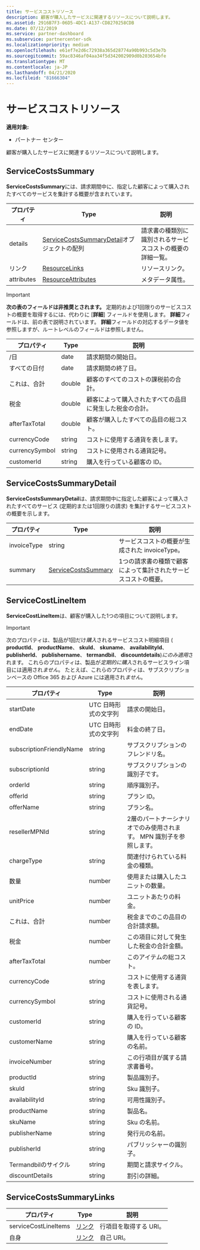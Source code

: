 ```yaml
---
title: サービスコストリソース
description: 顧客が購入したサービスに関連するリソースについて説明します。
ms.assetid: 2916B7F3-06D5-4DC1-A137-CD8270258CDB
ms.date: 07/12/2019
ms.service: partner-dashboard
ms.subservice: partnercenter-sdk
ms.localizationpriority: medium
ms.openlocfilehash: e61ef7e2d6c72938a365d28774a90b993c5d3e7b
ms.sourcegitcommit: 59ac8346af04aa34f5d342002909d0b203654bfe
ms.translationtype: MT
ms.contentlocale: ja-JP
ms.lasthandoff: 04/21/2020
ms.locfileid: "81666304"
---
```

# <a name="service-costs-resources"></a>サービスコストリソース

**適用対象:**

- パートナー センター

顧客が購入したサービスに関連するリソースについて説明します。

## <a name="servicecostssummary"></a>ServiceCostsSummary

**ServiceCostsSummary**には、請求期間中に、指定した顧客によって購入されたすべてのサービスを集計する概要が含まれています。

| プロパティ | Type | 説明 |
| -------- | ---- | ----------- |
| details | [ServiceCostsSummaryDetail](#servicecostssummarydetail)オブジェクトの配列 | 請求書の種類別に識別されるサービスコストの概要の詳細一覧。|
| リンク | [ResourceLinks](utility-resources.md#resourcelinks) | リソースリンク。 |
| attributes | [ResourceAttributes](utility-resources.md#resourceattributes) | メタデータ属性。 |

> [!IMPORTANT]
> **次の表のフィールドは非推奨とされます。** 定期的および1回限りのサービスコストの概要を取得するには、代わりに [**詳細**] フィールドを使用します。 **詳細**フィールドは、前の表で説明されています。 **詳細**フィールドの対応するデータ値を参照しますが、ルートレベルのフィールドは参照しません。

| プロパティ | Type | 説明 |
| -------- | ---- | ----------- |
| /日 | date | 請求期間の開始日。 |
| すべての日付 | date | 請求期間の終了日。 |
| これは、合計 | double | 顧客のすべてのコストの課税前の合計。 |
| 税金  | double | 顧客によって購入されたすべての品目に発生した税金の合計。 |
| afterTaxTotal | double | 顧客が購入したすべての品目の総コスト。 |
| currencyCode | string | コストに使用する通貨を表します。 |
| currencySymbol | string | コストに使用される通貨記号。 |
| customerId | string | 購入を行っている顧客の ID。 |

## <a name="servicecostssummarydetail"></a>ServiceCostsSummaryDetail

**ServiceCostsSummaryDetail**は、請求期間中に指定した顧客によって購入されたすべてのサービス (定期的または1回限りの請求) を集計するサービスコストの概要を示します。

| プロパティ | Type | 説明 |
| -------- | ---- | ----------- |
| invoiceType | string | サービスコストの概要が生成された invoiceType。 |
| summary | [ServiceCostsSummary](#servicecostssummary) | 1つの請求書の種類で顧客によって集計されたサービスコストの概要。 |

## <a name="servicecostlineitem"></a>ServiceCostLineItem

**ServiceCostLineItem**は、顧客が購入した1つの項目について説明します。

> [!IMPORTANT]
> 次のプロパティは、製品が1回だけ*購入*されるサービスコスト明細項目 ( **productId**、 **productName**、 **skuId**、 **skuname**、 **availabilityId**、 **publisherId**、 **publishername**、 **termandbil**、 **discountdetails**)*にのみ適用*されます。 これらのプロパティは、製品が*定期的に購入*されるサービスライン項目には適用され*ません*。 たとえば、これらのプロパティは、サブスクリプションベースの Office 365 および Azure には適用され*ません*。

| プロパティ                 | Type                           | 説明                                                          |
|--------------------------|--------------------------------|----------------------------------------------------------------------|
| startDate                | UTC 日時形式の文字列 | 請求の開始日。                                       |
| endDate                  | UTC 日時形式の文字列 | 料金の終了日。                                         |
| subscriptionFriendlyName | string                         | サブスクリプションのフレンドリ名。                              |
| subscriptionId           | string                         | サブスクリプションの識別子です。                                         |
| orderId                  | string                         | 順序識別子。                                                |
| offerId                  | string                         | プラン ID。                                                |
| offerName                | string                         | プラン名。                                                      |
| resellerMPNId            | string                         | 2層のパートナーシナリオでのみ使用されます。 MPN 識別子を参照します。 |
| chargeType               | string                         | 関連付けられている料金の種類。                                          |
| 数量                 | number                         | 使用または購入したユニットの数量。                             |
| unitPrice                | number                         | ユニットあたりの料金。                                                  |
| これは、合計              | number                         | 税金までのこの品目の合計請求額。                         |
| 税金                      | number                         | この項目に対して発生した税金の合計金額。                         |
| afterTaxTotal            | number                         | このアイテムの総コスト。                                    |
| currencyCode             | string                         | コストに使用する通貨を表します。                          |
| currencySymbol           | string                         | コストに使用される通貨記号。                              |
| customerId               | string                         | 購入を行っている顧客の ID。                          |
| customerName             | string                         | 購入を行っている顧客の名前。                        |
| invoiceNumber            | string                         | この行項目が属する請求書番号。                   |
| productId                | string                         | 製品識別子。                                              |
| skuId                    | string                         | Sku 識別子。                                                  |
| availabilityId           | string                         | 可用性識別子。                                         |
| productName              | string                         | 製品名。                                                    |
| skuName                  | string                         | Sku の名前。                                                        |
| publisherName            | string                         | 発行元の名前。                                                  |
| publisherId              | string                         | パブリッシャーの識別子。                                            |
| Termandbilのサイクル      | string                         | 期間と請求サイクル。                                          |
| discountDetails          | string                         | 割引の詳細。                                                |

## <a name="servicecostssummarylinks"></a>ServiceCostsSummaryLinks

| プロパティ             | Type                               | 説明                         |
|----------------------|------------------------------------|-------------------------------------|
| serviceCostLineItems | [リンク](utility-resources.md#link) | 行項目を取得する URI。 |
| 自身                 | [リンク](utility-resources.md#link) | 自己 URI。                       |
